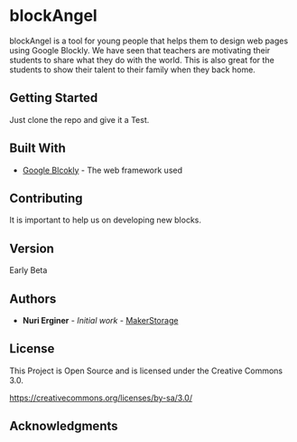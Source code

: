 # blockAngel

blockAngel is a tool for young people that helps them to design web pages using Google Blockly. We have seen that 
teachers are motivating their students to share what they do with the world. This is also great for the students to show their talent to their family when they back home.

## Getting Started

Just clone the repo and give it a Test.


## Built With

* [Google Blcokly](https://developers.google.com/blockly/) - The web framework used

## Contributing

It is important to help us on developing new blocks. 

## Version

Early Beta

## Authors

* **Nuri Erginer** - *Initial work* - [MakerStorage](https://www.makerstorage.com)

## License

This Project is Open Source and is licensed under the Creative Commons 3.0.

https://creativecommons.org/licenses/by-sa/3.0/


## Acknowledgments



